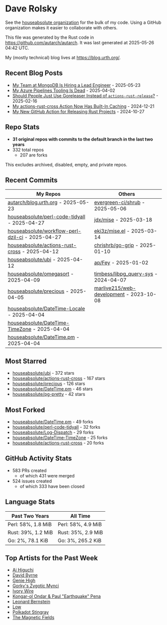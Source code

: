 
# Dave Rolsky

See the [houseabsolute organization](https://github.com/houseabsolute) for the
bulk of my code. Using a GitHub organization makes it easier to collaborate
with others.

This file was generated by the Rust code in
https://github.com/autarch/autarch. It was last generated at 2025-05-26 04:42 UTC.

My (mostly technical) blog lives at https://blog.urth.org/.

## Recent Blog Posts

- [My Team at MongoDB Is Hiring a Lead Engineer](https://blog.urth.org/2025/05/23/my-team-at-mongodb-is-hiring-a-lead-engineer/) - 2025-05-23
- [My Azure Pipelines Tooling Is Dead](https://blog.urth.org/2025/04/02/my-azure-pipelines-tooling-is-dead/) - 2025-04-02
- [Should People Just Use Goreleaser Instead of `actions-rust-release`?](https://blog.urth.org/2025/02/16/should-people-just-use-goreleaser-instead-of-actions-rust-release/) - 2025-02-16
- [My actions-rust-cross Action Now Has Built-In Caching](https://blog.urth.org/2024/12/21/my-actions-rust-cross-action-now-has-built-in-caching/) - 2024-12-21
- [My New GitHub Action for Releasing Rust Projects](https://blog.urth.org/2024/10/27/my-new-github-action-for-releasing-rust-projects/) - 2024-10-27


## Repo Stats
- **31 original repos with commits to the default branch in the last two years**
- 332 total repos
  - 207 are forks

This excludes archived, disabled, empty, and private repos.

## Recent Commits
| My Repos | Others |
|----------|--------|
| [autarch/blog.urth.org](https://github.com/autarch/blog.urth.org) - 2025-05-23              | [evergreen-ci/shrub](https://github.com/evergreen-ci/shrub) - 2025-05-06                |
| [houseabsolute/perl-code-tidyall](https://github.com/houseabsolute/perl-code-tidyall) - 2025-04-27              | [jdx/mise](https://github.com/jdx/mise) - 2025-03-18                |
| [houseabsolute/workflow-perl-dzil-ci](https://github.com/houseabsolute/workflow-perl-dzil-ci) - 2025-04-27              | [eki3z/mise.el](https://github.com/eki3z/mise.el) - 2025-03-14                |
| [houseabsolute/actions-rust-cross](https://github.com/houseabsolute/actions-rust-cross) - 2025-04-12              | [chrishrb/go-grip](https://github.com/chrishrb/go-grip) - 2025-01-10                |
| [houseabsolute/ubi](https://github.com/houseabsolute/ubi) - 2025-04-12              | [ap/Fey](https://github.com/ap/Fey) - 2025-01-02                |
| [houseabsolute/omegasort](https://github.com/houseabsolute/omegasort) - 2025-04-09              | [timbess/libpg_query-sys](https://github.com/timbess/libpg_query-sys) - 2024-04-07                |
| [houseabsolute/precious](https://github.com/houseabsolute/precious) - 2025-04-05              | [marlive215/web-development](https://github.com/marlive215/web-development) - 2023-10-08                |
| [houseabsolute/DateTime-Locale](https://github.com/houseabsolute/DateTime-Locale) - 2025-04-04              |                 |
| [houseabsolute/DateTime-TimeZone](https://github.com/houseabsolute/DateTime-TimeZone) - 2025-04-04              |                 |
| [houseabsolute/DateTime.pm](https://github.com/houseabsolute/DateTime.pm) - 2025-04-04              |                 |


## Most Starred
- [houseabsolute/ubi](https://github.com/houseabsolute/ubi) - 372 stars
- [houseabsolute/actions-rust-cross](https://github.com/houseabsolute/actions-rust-cross) - 167 stars
- [houseabsolute/precious](https://github.com/houseabsolute/precious) - 126 stars
- [houseabsolute/DateTime.pm](https://github.com/houseabsolute/DateTime.pm) - 46 stars
- [houseabsolute/pg-pretty](https://github.com/houseabsolute/pg-pretty) - 42 stars


## Most Forked
- [houseabsolute/DateTime.pm](https://github.com/houseabsolute/DateTime.pm) - 49 forks
- [houseabsolute/perl-code-tidyall](https://github.com/houseabsolute/perl-code-tidyall) - 32 forks
- [houseabsolute/Log-Dispatch](https://github.com/houseabsolute/Log-Dispatch) - 29 forks
- [houseabsolute/DateTime-TimeZone](https://github.com/houseabsolute/DateTime-TimeZone) - 25 forks
- [houseabsolute/actions-rust-cross](https://github.com/houseabsolute/actions-rust-cross) - 20 forks


## GitHub Activity Stats
- 583 PRs created
  - of which 431 were merged
- 524 issues created
  - of which 333 have been closed

## Language Stats
| Past Two Years        | All Time                |
|-----------------------|-------------------------|
| Perl: 58%, 1.8 MiB              | Perl: 58%, 4.9 MiB                |
| Rust: 39%, 1.2 MiB              | Rust: 35%, 2.9 MiB                |
| Go: 2%, 78.1 KiB              | Go: 3%, 265.2 KiB                |


## Top Artists for the Past Week
* [Ai Higuchi](https://musicbrainz.org/search?query=Ai%20Higuchi&amp;type=artist&amp;method=indexed)
* [David Byrne](https://musicbrainz.org/artist/d4659efb-b8eb-4f03-95e9-f69ce35967a9)
* [Genie High](https://musicbrainz.org/search?query=Genie%20High&amp;type=artist&amp;method=indexed)
* [Gorky&#39;s Zygotic Mynci](https://musicbrainz.org/artist/4015f3f8-2711-41de-b80b-4fee07373b12)
* [Ivory Wire](https://musicbrainz.org/search?query=Ivory%20Wire&amp;type=artist&amp;method=indexed)
* [Kongar-ol Ondar &amp; Paul &quot;Earthquake&quot; Pena](https://musicbrainz.org/search?query=Kongar-ol%20Ondar%20%26%20Paul%20%22Earthquake%22%20Pena&amp;type=artist&amp;method=indexed)
* [Leonard Bernstein](https://musicbrainz.org/artist/fa39bc82-9b27-4bbb-9425-d719a72e09ac)
* [Low](https://musicbrainz.org/artist/92de643f-fa8f-4e68-b627-4376711b7b33)
* [Polkadot Stingray](https://musicbrainz.org/search?query=Polkadot%20Stingray&amp;type=artist&amp;method=indexed)
* [The Magnetic Fields](https://musicbrainz.org/artist/3ff72a59-f39d-411d-9f93-2d4a86413013)


